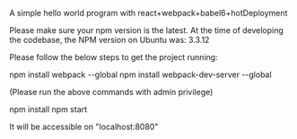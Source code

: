 A simple hello world program with react+webpack+babel6+hotDeployment

Please make sure your npm version is the latest. At the time of developing the codebase, the NPM version on Ubuntu was: 3.3.12

Please follow the below steps to get the project running:

npm install webpack --global
npm install webpack-dev-server --global

(Please run the above commands with admin privilege)

npm install
npm start

It will be accessible on "localhost:8080"

